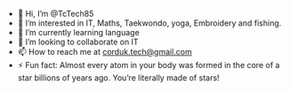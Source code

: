 - 👋 Hi, I’m @TcTech85
- 👀 I’m interested in IT, Maths, Taekwondo, yoga, Embroidery and fishing.
- 🌱 I’m currently learning language
- 💞️ I’m looking to collaborate on IT
- 📫 How to reach me at corduk.tech@gmail.com
- ⚡ Fun fact: Almost every atom in your body was formed in the core of a star billions of years ago. You’re literally made of stars!

<!---
TcTech85/TcTech85 is a ✨ special ✨ repository because its `README.md` (this file) appears on your GitHub profile.
You can click the Preview link to take a look at your changes.
--->
